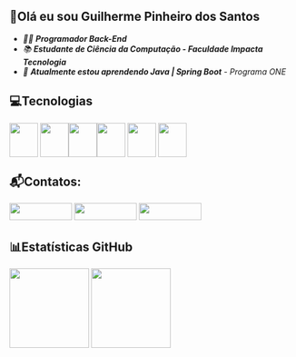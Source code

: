 ## 👋Olá eu sou Guilherme Pinheiro dos Santos 
- *👨‍💻 **Programador Back-End***
- *📚 **Estudante de Ciência da Computação - Faculdade Impacta Tecnologia***
- *🌱 **Atualmente estou aprendendo Java | Spring Boot** - Programa ONE*


## 💻Tecnologias

<img src="https://cdn.jsdelivr.net/gh/devicons/devicon@latest/icons/html5/html5-original.svg" width="50" height="60" style="vertical-align: middle; padding-left: 0; margin-left: 0;" /> <img src="https://cdn.jsdelivr.net/gh/devicons/devicon@latest/icons/css3/css3-original.svg" width="50" height="60" style="vertical-align: middle; padding-left: 0; margin-left: 0;" /><img src="https://cdn.jsdelivr.net/gh/devicons/devicon@latest/icons/javascript/javascript-original.svg"  width="50" height="60" style="vertical-align: middle; padding-left: 0; margin-left: 0;" /><img src="https://cdn.jsdelivr.net/gh/devicons/devicon@latest/icons/python/python-original-wordmark.svg" width="50" height="60" style="vertical-align: middle; padding-left: 0; margin-left: 0;"/>  <img src="https://cdn.jsdelivr.net/gh/devicons/devicon@latest/icons/java/java-original-wordmark.svg" width="50" height="60" style="vertical-align: middle; padding-left: 0; margin-left: 0;" /> <img src="https://cdn.jsdelivr.net/gh/devicons/devicon@latest/icons/spring/spring-original-wordmark.svg" width="50" height="60" style="vertical-align: middle; padding-left: 0; margin-left: 0;" />

## 📬Contatos:
<div>
  <a href="https://instagram.com/santos_guips" target="_blank"><img src="https://img.shields.io/badge/Instagram-E4405F?style=for-the-badge&logo=instagram&logoColor=white" target="_blank" height = "30" width = "110"></a>
  <a href = "mailto:guilherme.psantos.dev@gmail.com"><img src="https://img.shields.io/badge/Gmail-D14836?style=for-the-badge&logo=gmail&logoColor=white" target="_blank" height = "30" width = "110"></a>
  <a href="https://www.linkedin.com/in/guilherme-psantos-dev" target="_blank"><img src="https://img.shields.io/badge/-LinkedIn-%230077B5?style=for-the-badge&logo=linkedin&logoColor=white" target="_blank" height = "30" width = "110"></a>
</div>
    
## 📊Estatísticas GitHub
<div>
<img height="140em" src="https://github-readme-stats.vercel.app/api/top-langs/?username=GuilhermePinheiroSantos&layout=compact&theme=dracula"/>
<img height="140em" src="https://github-readme-stats.vercel.app/api?username=GuilhermePinheiroSantos&show_icons=true&theme=dracula"/>
</div>             
